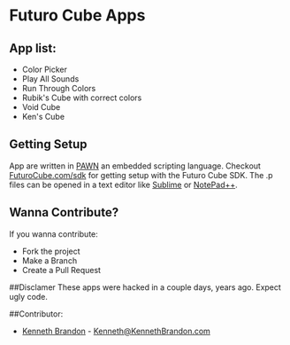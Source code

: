 # Futuro Cube Apps

## App list:
* Color Picker
* Play All Sounds
* Run Through Colors
* Rubik's Cube with correct colors
* Void Cube
* Ken's Cube


## Getting Setup
App are written in [PAWN](http://www.compuphase.com/pawn/pawn.htm) an embedded scripting language.  Checkout [FuturoCube.com/sdk](https://futurcube.com/sdk) for getting setup with the Futuro Cube SDK.  The .p files can be opened in a text editor like [Sublime](http://www.sublimetext.com/) or [NotePad++](https://notepad-plus-plus.org/).

## Wanna Contribute?
If you wanna contribute:
* Fork the project
* Make a Branch
* Create a Pull Request

##Disclamer
These apps were hacked in a couple days, years ago.  Expect ugly code.

##Contributor:
* [Kenneth Brandon](http://kennethbrandon.com) - Kenneth@KennethBrandon.com
